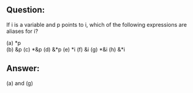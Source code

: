 ## Question:

If i is a variable and p points to i, which of the following expressions are
aliases for i?

 (a) *p            
(b) &p 
 (c) *&p
 (d) &*p
 (e) *i
 (f) &i 
 (g) *&i 
 (h) &*i

## Answer: 

(a) and (g)
